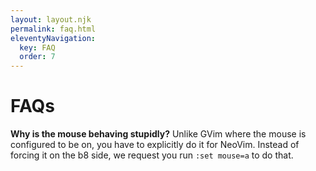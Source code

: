 ```yaml
---
layout: layout.njk
permalink: faq.html
eleventyNavigation:
  key: FAQ
  order: 7
---
```


# FAQs

**Why is the mouse behaving stupidly?** Unlike GVim where the mouse is
configured to be on, you have to explicitly do it for NeoVim. Instead of forcing
it on the b8 side, we request you run `:set mouse=a` to do that.
